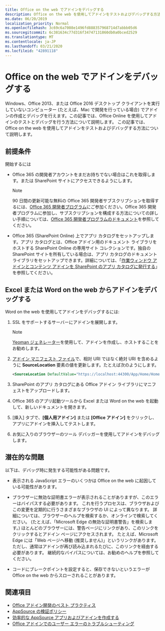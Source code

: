 ```yaml
---
title: Office on the web でアドインをデバッグする
description: Office on the web を使用してアドインをテストおよびデバッグする方法。
ms.date: 06/20/2019
localization_priority: Normal
ms.openlocfilehash: 3c69c6a7008e1496fd888357968714d7abbb05d6
ms.sourcegitcommit: 6c381634c77d316f34747131860db0a0bced2529
ms.translationtype: MT
ms.contentlocale: ja-JP
ms.lasthandoff: 03/21/2020
ms.locfileid: "42891118"
---
```

# <a name="debug-add-ins-in-office-on-the-web"></a>Office on the web でアドインをデバッグする


Windows、Office 2013、または Office 2016 デスクトップ クライアントを実行していないコンピューター (たとえば、Mac で開発を行っている場合) でアドインの作成とデバッグを行えます。この記事では、Office Online を使用してアドインのテストとデバッグを行う方法について説明します。 この記事では、Office on the web を使用してアドインをテストおよびデバッグする方法について説明します。 

## <a name="prerequisites"></a>前提条件

開始するには

- Office 365 の開発者アカウントをまだお持ちでない場合はこれを取得します。または SharePoint サイトにアクセスできるようにします。

  > [!NOTE]
  > 90 日間の更新可能な無料の Office 365 開発者サブスクリプションを取得するには、[Office 365 開発者プログラム](https://developer.microsoft.com/office/dev-program)にご参加ください。Office 365 開発者プログラムに参加し、サブスクリプションを構成する方法についての詳しい手順については、[Office 365 開発者プログラムのドキュメント](/office/developer-program/office-365-developer-program)を参照してください。

- Office 365 (SharePoint Online) 上でアプリ カタログをセットアップします。アプリ カタログとは、Office アドイン用のドキュメント ライブラリをホストする SharePoint Online の専用サイト コレクションです。独自の SharePoint サイトを所有している場合は、アプリ カタログのドキュメント ライブラリをセットアップできます。詳細については、「[作業ウィンドウ アドインとコンテンツ アドインを SharePoint のアプリ カタログに発行する](../publish/publish-task-pane-and-content-add-ins-to-an-add-in-catalog.md)」を参照してください。


## <a name="debug-your-add-in-from-excel-or-word-on-the-web"></a>Excel または Word on the web からアドインをデバッグする

Word on the web を使用してアドインをデバッグするには: 

1. SSL をサポートするサーバーにアドインを展開します。

    > [!NOTE]
    > [Yeoman ジェネレーター](https://github.com/OfficeDev/generator-office)を使用して、アドインを作成し、ホストすることをお勧めします。

2. [アドイン マニフェスト ファイル](../develop/add-in-manifests.md)で、相対 URI ではなく絶対 URI を含めるように **SourceLocation** 要素の値を更新します。たとえば次のようにします。

    ```xml
    <SourceLocation DefaultValue="https://localhost:44300/App/Home/Home.html" />
    ```

3. SharePoint のアプリ カタログにある Office アドイン ライブラリにマニフェストをアップロードします。

4. Office 365 のアプリ起動ツールから Excel または Word on the web を起動して、新しいドキュメントを開きます。

5. [挿入] タブで、**[個人用アドイン]** または **[Office アドイン]** をクリックし、アプリにアドインを挿入してテストします。

6. お気に入りのブラウザーのツール デバッガーを使用してアドインをデバッグします。

## <a name="potential-issues"></a>潜在的な問題

以下は、デバッグ時に発生する可能性がある問題です。

- 表示される JavaScript エラーのいくつかは Office on the web に起因している可能性があります。

- ブラウザーに無効な証明書エラーが表示されることがありますが、このエラーはバイパスする必要があります。 これを行うプロセスは、ブラウザおよびこの変更を定期的に行うさまざまなブラウザの UI によって異なります。 詳細については、ブラウザーのヘルプを検索するか、オンラインで検索してください。 (たとえば、「Microsoft Edge の無効な証明書警告」を検索します。) ほとんどのブラウザーには、警告ページにリンクがあり、このリンクをクリックするとアドイン ページにアクセスされます。 たとえば、Microsoft Edge には「Web ページへ移動 (推奨しません)」というリンクがあります。 ただし、通常はアドインが再び読み込まれるたびに、このリンクを経由する必要があります。 継続的なバイパスについては、お勧めのヘルプを参照してください。

- コードにブレークポイントを設定すると、保存できないというエラーが Office on the web からスローされることがあります。

## <a name="see-also"></a>関連項目

- [Office アドイン開発のベスト プラクティス](../concepts/add-in-development-best-practices.md)
- [AppSource の検証ポリシー](/legal/marketplace/certification-policies)  
- [効率的な AppSource アプリおよびアドインを作成する](/office/dev/store/create-effective-office-store-listings)  
- [Office アドインでのユーザー エラーのトラブルシューティング](testing-and-troubleshooting.md)
